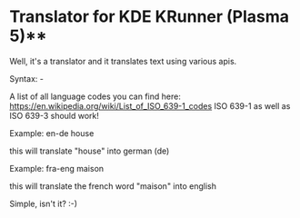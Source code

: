 # Translator for KDE KRunner (Plasma 5)**

Well, it's a translator and it translates text using various apis.

Syntax: <sourcelang>-<targetlang> <searchterm>

A list of all language codes you can find here:
https://en.wikipedia.org/wiki/List_of_ISO_639-1_codes
ISO 639-1 as well as ISO 639-3 should work!


Example: en-de house

this will translate "house" into german (de)

Example: fra-eng maison

this will translate the french word "maison" into english

Simple, isn't it? :-)
